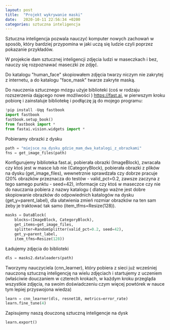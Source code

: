 ```yaml
---
layout: post
title:  "Projekt wykrywanie maski"
date:   2020-10-11 22:56:34 +0200
categories: sztuczna inteligencja
---
```

Sztuczna inteligencja pozwala nauczyć komputer nowych zachowań w sposób, 
który bardziej przypomina w jaki uczą się ludzie czyli poprzez pokazanie przykładów.

W projekcie dam sztucznej inteligencji zdjęcia ludzi w maseczkach i bez, nauczy się rozpoznawać maseczki ze zdjęć.

Do katalogu "human_face" skopiowałem zdjęcia twarzy niczym nie zakrytej z internetu, a do katalogu "face_mask" twarze zakryte maską.

Do nauczenia sztucznego mózgu użyje biblioteki (coś w rodzaju rozszerzenia dającego nowe możliwości ) <https://fast.ai>, w pierwszym kroku pobiorę i zainstaluje bibliotekę i podłączę ją do mojego programu:
~~~ python
!pip install -Uqq fastbook
import fastbook
fastbook.setup_book()
from fastbook import *
from fastai.vision.widgets import *
~~~

Pobieramy obrazki z dysku 
~~~ python
path = "miejsce_na_dysku_gdzie_mam_dwa_katalogi_z_obrazkami"
fns = get_image_files(path)
~~~

Konfigurujemy biblioteka fast.ai, pobierała obrazki (ImageBlock), zwracała czy ktoś jest w masce lub nie (CategoryBlock), pobierała obrazki z plików na dysku (get_image_files), wewnetrznie sprawdzała czy dobrze pracuje (20% obrazków przeznacza do testów - valid_pct=0.2, zawsze zaczyna z tego samego punktu - seed=42), 
informacje czy ktoś w maseczce czy nie do nauczania pobiera z nazwy katalogu ( dlatego ważne jest dobre skopiowanie obrazków do odpowiednich katalogów na dysku (get_y=parent_label), dla ułatwienia zmień rozmiar obrazków na ten sam żeby je traktować tak samo (item_tfms=Resize(128)).

~~~ python
masks = DataBlock(
    blocks=(ImageBlock, CategoryBlock), 
    get_items=get_image_files, 
    splitter=RandomSplitter(valid_pct=0.2, seed=42),
    get_y=parent_label,
    item_tfms=Resize(128))
~~~

Ładujemy zdjęcia do biblioteki
~~~ python
dls = masks2.dataloaders(path)
~~~

Tworzymy nauczyciela (cnn_learner), który pobiera z sieci już wcześniej nauczoną sztuczną inteligencję na wielu zdjęciach  i startujemy z uczeniem (właściwie douczaniem w czterech krokach, w każdym kroku przegląda wszystkie zdjęcia, na swoim doświadczeniu czym więcej powtórek w nauce tym lepiej przyswojona wiedza)
~~~ python
learn = cnn_learner(dls, resnet18, metrics=error_rate)
learn.fine_tune(4)
~~~
Zapisujemy naszą douczoną sztuczną inteligencje na dysk
~~~ python
learn.export()
~~~
